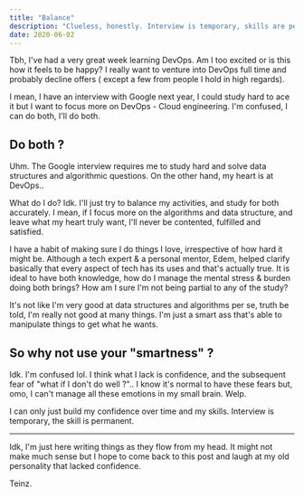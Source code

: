 ```yaml
---
title: "Balance"
description: "Clueless, honestly. Interview is temporary, skills are permanent."
date: 2020-06-02
---
```


Tbh, I've had a very great week learning DevOps. Am I too excited or is this how it feels to be happy? I really want to venture into DevOps full time and probably decline offers ( except a few from people I hold in high regards).

I mean, I have an interview with Google next year, I could study hard to ace it but I want to focus more on DevOps - Cloud engineering. I'm confused, I can do both, I'll do both.

## Do both ?

Uhm. The Google interview requires me to study hard and solve data structures and algorithmic questions. On the other hand, my heart is at DevOps..

What do I do? Idk. I'll just try to balance my activities, and study for both accurately. I mean, if I focus more on the algorithms and data structure, and leave what my heart truly want, I'll never be contented, fulfilled and satisfied.

I have a habit of making sure I do things I love, irrespective of how hard it might be. Although a tech expert & a personal mentor, Edem, helped clarify basically that every aspect of tech has its uses and that's actually true. It is ideal to have both knowledge, how do I manage the mental stress & burden doing both brings? How am I sure I'm not being partial to any of the study?

It's not like I'm very good at data structures and algorithms per se, truth be told, I'm really not good at many things. I'm just a smart ass that's able to manipulate things to get what he wants.


## So why not use your "smartness" ?

Idk. I'm confused lol. I think what I lack is confidence, and the subsequent fear of "what if I don't do well ?".. I know it's normal to have these fears but, omo, I can't manage all these emotions in my small brain. Welp.

I can only just build my confidence over time and my skills. Interview is temporary, the skill is permanent.

---

Idk, I'm just here writing things as they flow from my head. It might not make much sense but I hope to come back to this post and laugh at my old personality that lacked confidence.

Teinz. 
